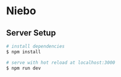 # Niebo

## Server Setup

```bash
# install dependencies
$ npm install

# serve with hot reload at localhost:3000
$ npm run dev
```
